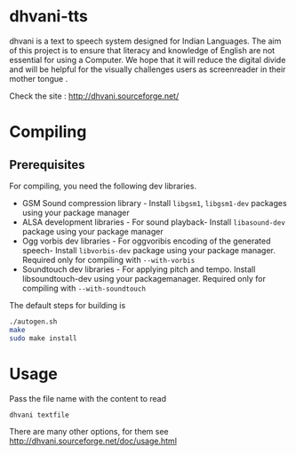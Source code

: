 dhvani-tts
==========

dhvani is a text to speech system designed for Indian Languages. The aim of this project is to ensure that literacy and knowledge of English are not essential for using a Computer. We hope that it will reduce the digital divide and will be helpful for the visually challenges users as screenreader in their mother tongue .

Check the site : http://dhvani.sourceforge.net/

Compiling
=========

Prerequisites
-------------

For compiling, you need the following dev libraries.

* GSM Sound compression library - Install `libgsm1`, `libgsm1-dev` packages using your package manager
* ALSA development libraries - For sound playback- Install `libasound-dev` package using your package manager
* Ogg vorbis dev libraries - For oggvoribis encoding of the generated speech- Install `libvorbis-dev` package using your package manager. Required only for compiling with `--with-vorbis`
* Soundtouch dev libraries - For applying pitch and tempo. Install libsoundtouch-dev using your packagemanager. Required only for compiling with `--with-soundtouch`

The default steps for building is

```bash
./autogen.sh 
make
sudo make install
```

Usage
=====

Pass the file name with the content to read

```bash
dhvani textfile
```

There are many other options, for them see http://dhvani.sourceforge.net/doc/usage.html


